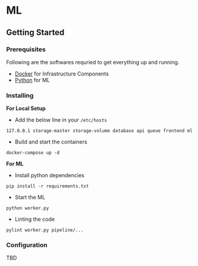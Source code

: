 # ML

## Getting Started

### Prerequisites
Following are the softwares requried to get everything up and running.
- [Docker](https://docs.docker.com/engine/install/) for Infrastructure Components
- [Python](https://www.python.org/downloads/) for ML

### Installing
**For Local Setup**
- Add the below line in your `/etc/hosts`
```
127.0.0.1 storage-master storage-volume database api queue frontend ml
```
- Build and start the containers
```
docker-compose up -d
```

**For ML**
- Install python dependencies
```
pip install -r requirements.txt
```
- Start the ML
```
python worker.py
```
- Linting the code
```
pylint worker.py pipeline/...
```

### Configuration
TBD
